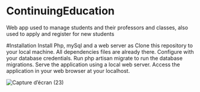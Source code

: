# ContinuingEducation
Web app used to manage students and their professors and classes, also used to apply and register for new students 

#Installation 
Install Php, mySql and a web server as 
Clone this repository to your local machine.
All dependencies files are already there.
Configure with your database credentials.
Run php artisan migrate to run the database migrations.
Serve the application using a local web server.
Access the application in your web browser at your localhost.

![Capture d’écran (23)](https://user-images.githubusercontent.com/81829785/222306055-a284c188-95c7-4dd3-9d2d-a67fca3016bb.png)

